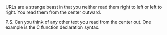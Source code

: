 URLs are a strange beast in that you neither read them right to left or left to right. You read them from the center outward.

P.S. Can you think of any other text you read from the center out. One example is the C function declaration syntax.
